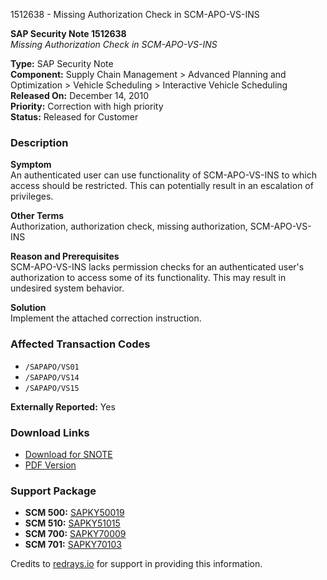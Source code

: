 1512638 - Missing Authorization Check in SCM-APO-VS-INS

**SAP Security Note 1512638**  
*Missing Authorization Check in SCM-APO-VS-INS*

**Type:** SAP Security Note  
**Component:** Supply Chain Management > Advanced Planning and Optimization > Vehicle Scheduling > Interactive Vehicle Scheduling  
**Released On:** December 14, 2010  
**Priority:** Correction with high priority  
**Status:** Released for Customer  

### Description

**Symptom**  
An authenticated user can use functionality of SCM-APO-VS-INS to which access should be restricted. This can potentially result in an escalation of privileges.

**Other Terms**  
Authorization, authorization check, missing authorization, SCM-APO-VS-INS

**Reason and Prerequisites**  
SCM-APO-VS-INS lacks permission checks for an authenticated user's authorization to access some of its functionality. This may result in undesired system behavior.

**Solution**  
Implement the attached correction instruction.

### Affected Transaction Codes
- `/SAPAPO/VS01`
- `/SAPAPO/VS14`
- `/SAPAPO/VS15`

**Externally Reported:** Yes

### Download Links
- [Download for SNOTE](https://me.sap.com/note/0040000008964412017)
- [PDF Version](https://me.sap.com/sap/support/sfm/notes/print/0001512638?language=en-US&token=7DD44199FC713EDEB9E321005CFF870B)

### Support Package
- **SCM 500:** [SAPKY50019](https://me.sap.com/supportpackage/SAPKY50019)
- **SCM 510:** [SAPKY51015](https://me.sap.com/supportpackage/SAPKY51015)
- **SCM 700:** [SAPKY70009](https://me.sap.com/supportpackage/SAPKY70009)
- **SCM 701:** [SAPKY70103](https://me.sap.com/supportpackage/SAPKY70103)

Credits to [redrays.io](https://redrays.io) for support in providing this information.